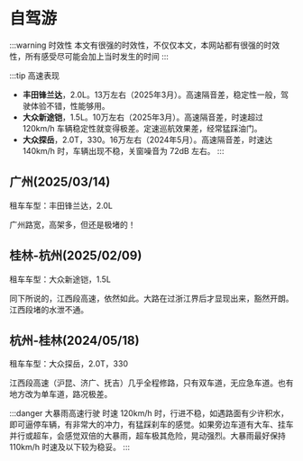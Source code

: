 # 自驾游<a href="/trip/"><Badge type="tip" text="旅行主页↗" /></a>

:::warning 时效性
本文有很强的时效性，不仅仅本文，本网站都有很强的时效性，所有感受尽可能会加上当时发生的时间
:::

:::tip 高速表现

- **丰田锋兰达**，2.0L。13万左右（2025年3月）。高速隔音差，稳定性一般，驾驶体验不错，性能够用。
- **大众新途铠**，1.5L。10万左右（2025年3月）。高速隔音差，时速超过 120km/h 车辆稳定性就变得极差。定速巡航效果差，经常猛踩油门。
- **大众探岳**，2.0T，330。16万左右（2024年5月）。高速隔音差，时速达 140km/h 时，车辆出现不稳，关窗噪音为 72dB 左右。
:::

## 广州(2025/03/14)

租车车型：丰田锋兰达，2.0L

广州路宽，高架多，但还是极堵的！

## 桂林-杭州(2025/02/09)

租车车型：大众新途铠，1.5L

同下所说的，江西段高速，依然如此。大路在过浙江界后才显现出来，豁然开朗。江西段堵的水泄不通。

## 杭州-桂林(2024/05/18)

租车车型：大众探岳，2.0T，330

江西段高速（沪昆、济广、抚吉）几乎全程修路，只有双车道，无应急车道。也有地方改为单车道，路况极差。

:::danger 大暴雨高速行驶
时速 120km/h 时，行进不稳，如遇路面有少许积水，即可逼停车辆，有非常大的冲力，有猛踩刹车的感觉。如果旁边车道有大车、挂车并行或超车，会感觉双倍的大暴雨，超车极其危险，晃动强烈。大暴雨最好保持 110km/h 时速及以下较为稳妥。
:::

